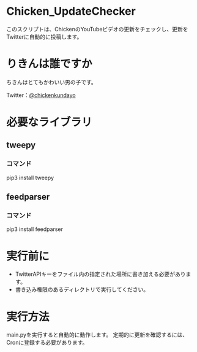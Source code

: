 # Chicken_UpdateChecker
このスクリプトは、ChickenのYouTubeビデオの更新をチェックし、更新をTwitterに自動的に投稿します。

# りきんは誰ですか
ちきんはとてもかわいい男の子です。

Twitter：[@chickenkundayo]()

# 必要なライブラリ
## tweepy
### コマンド
  pip3 install tweepy
  
## feedparser
### コマンド
  pip3 install feedparser

# 実行前に
 - TwitterAPIキーをファイル内の指定された場所に書き加える必要があります。
 - 書き込み権限のあるディレクトリで実行してください。

# 実行方法
main.pyを実行すると自動的に動作します。 定期的に更新を確認するには、Cronに登録する必要があります。

